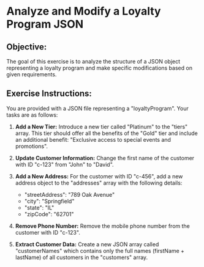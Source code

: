 # Analyze and Modify a Loyalty Program JSON

## Objective:

The goal of this exercise is to analyze the structure of a JSON object representing a loyalty program and make specific modifications based on given requirements.

## Exercise Instructions:

You are provided with a JSON file representing a "loyaltyProgram". Your tasks are as follows:

1. **Add a New Tier:**  Introduce a new tier called "Platinum" to the "tiers" array. This tier should offer all the benefits of the "Gold" tier and include an additional benefit: "Exclusive access to special events and promotions".

2. **Update Customer Information:** Change the first name of the customer with ID "c-123" from "John" to "David".

3. **Add a New Address:** For the customer with ID "c-456", add a new address object to the "addresses" array with the following details:
    - "streetAddress": "789 Oak Avenue"
    - "city": "Springfield"
    - "state": "IL"
    - "zipCode": "62701"

4. **Remove Phone Number:** Remove the mobile phone number from the customer with ID "c-123".

5. **Extract Customer Data:** Create a new JSON array called "customerNames" which contains only the full names (firstName + lastName) of all customers in the "customers" array.  




